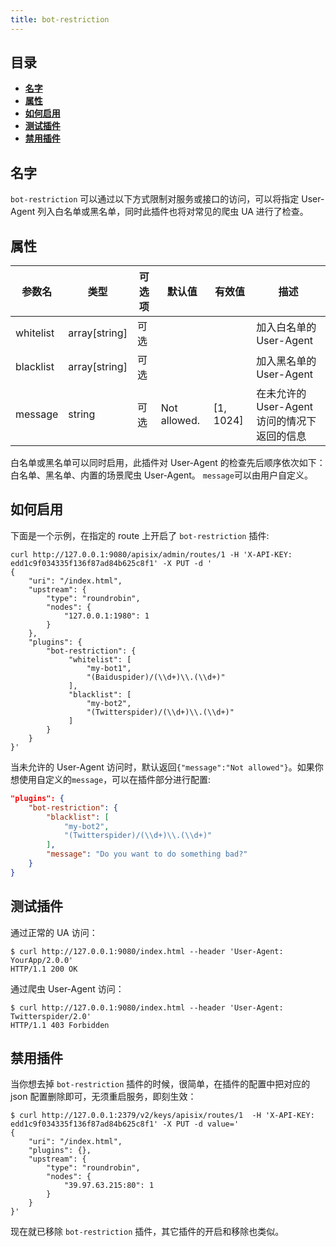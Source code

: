 ```yaml
---
title: bot-restriction
---
```


<!--
#
# Licensed to the Apache Software Foundation (ASF) under one or more
# contributor license agreements.  See the NOTICE file distributed with
# this work for additional information regarding copyright ownership.
# The ASF licenses this file to You under the Apache License, Version 2.0
# (the "License"); you may not use this file except in compliance with
# the License.  You may obtain a copy of the License at
#
#     http://www.apache.org/licenses/LICENSE-2.0
#
# Unless required by applicable law or agreed to in writing, software
# distributed under the License is distributed on an "AS IS" BASIS,
# WITHOUT WARRANTIES OR CONDITIONS OF ANY KIND, either express or implied.
# See the License for the specific language governing permissions and
# limitations under the License.
#
-->

## 目录

- [**名字**](#名字)
- [**属性**](#属性)
- [**如何启用**](#如何启用)
- [**测试插件**](#测试插件)
- [**禁用插件**](#禁用插件)

## 名字

`bot-restriction` 可以通过以下方式限制对服务或接口的访问，可以将指定 User-Agent 列入白名单或黑名单，同时此插件也将对常见的爬虫 UA 进行了检查。

## 属性

| 参数名    | 类型          | 可选项 | 默认值 | 有效值 | 描述                             |
| --------- | ------------- | ------ | ------ | ------ | -------------------------------- |
| whitelist | array[string] | 可选   |        |        | 加入白名单的 User-Agent |
| blacklist | array[string] | 可选   |        |        | 加入黑名单的 User-Agent |
| message | string | 可选   | Not allowed. | [1, 1024] | 在未允许的 User-Agent 访问的情况下返回的信息 |

白名单或黑名单可以同时启用，此插件对 User-Agent 的检查先后顺序依次如下：白名单、黑名单、内置的场景爬虫 User-Agent。 `message`可以由用户自定义。

## 如何启用

下面是一个示例，在指定的 route 上开启了 `bot-restriction` 插件:

```shell
curl http://127.0.0.1:9080/apisix/admin/routes/1 -H 'X-API-KEY: edd1c9f034335f136f87ad84b625c8f1' -X PUT -d '
{
    "uri": "/index.html",
    "upstream": {
        "type": "roundrobin",
        "nodes": {
            "127.0.0.1:1980": 1
        }
    },
    "plugins": {
        "bot-restriction": {
             "whitelist": [
                 "my-bot1",
                 "(Baiduspider)/(\\d+)\\.(\\d+)"
             ],
             "blacklist": [
                 "my-bot2",
                 "(Twitterspider)/(\\d+)\\.(\\d+)"
             ]
        }
    }
}'
```

当未允许的 User-Agent 访问时，默认返回`{"message":"Not allowed"}`。如果你想使用自定义的`message`，可以在插件部分进行配置:

```json
"plugins": {
    "bot-restriction": {
        "blacklist": [
            "my-bot2",
            "(Twitterspider)/(\\d+)\\.(\\d+)"
        ],
        "message": "Do you want to do something bad?"
    }
}
```

## 测试插件

通过正常的 UA 访问：

```shell
$ curl http://127.0.0.1:9080/index.html --header 'User-Agent: YourApp/2.0.0'
HTTP/1.1 200 OK
```

通过爬虫 User-Agent 访问：

```shell
$ curl http://127.0.0.1:9080/index.html --header 'User-Agent: Twitterspider/2.0'
HTTP/1.1 403 Forbidden
```

## 禁用插件

当你想去掉 `bot-restriction` 插件的时候，很简单，在插件的配置中把对应的 json 配置删除即可，无须重启服务，即刻生效：

```shell
$ curl http://127.0.0.1:2379/v2/keys/apisix/routes/1  -H 'X-API-KEY: edd1c9f034335f136f87ad84b625c8f1' -X PUT -d value='
{
    "uri": "/index.html",
    "plugins": {},
    "upstream": {
        "type": "roundrobin",
        "nodes": {
            "39.97.63.215:80": 1
        }
    }
}'
```

现在就已移除 `bot-restriction` 插件，其它插件的开启和移除也类似。
